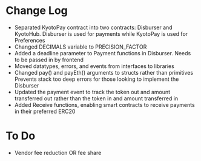 # Change Log
- Separated KyotoPay contract into two contracts: Disburser and KyotoHub. 
Disburser is used for payments while KyotoPay is used for Preferences
- Changed DECIMALS variable to PRECISION_FACTOR
- Added a deadline parameter to Payment functions in Disburser. Needs to be passed in by frontend
- Moved datatypes, errors, and events from interfaces to libraries
- Changed pay() and payEth() arguments to structs rather than primitives Prevents stack too deep errors for those looking to implement the Disburser
- Updated the payment event to track the token out and amount transferred out rather than the token in and amount transferred in
- Added Receive functions, enabling smart contracts to receive payments in their preferred ERC20

# To Do
- Vendor fee reduction OR fee share